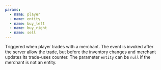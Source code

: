 ```yaml
---
params:
  - name: player
  - name: entity
  - name: buy_left
  - name: buy_right
  - name: sell
---
```


Triggered when player trades with a merchant. The event is invoked after the server allow the trade, but before the inventory
changes and merchant updates its trade-uses counter.
The parameter `entity` can be `null` if the merchant is not an entity.
